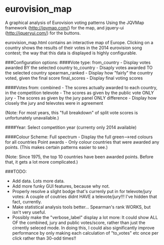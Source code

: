 eurovision_map
==============

A graphical analysis of Eurovision voting patterns
Using the JQVMap framework (http://jqvmap.com/) for the map, and jquery-ui (http://jqueryui.com/) for the buttons.

eurovision_map.html contains an interactive map of Europe.
Clicking on a country shows the results of their votes in the 2014 eurovision song contest;
the way that this data is displayed is highly configurable.

###Configuration options:
####Vote type:
    from_country    - Display votes awarded BY the selected country
    to_country      - Disaply votes awarded TO the selected country
    spearman_ranked - Display how "fairly" the country voted, given the final score
    final_scores    - Display final voting scores

####Votes from:
    combined        - The scores actually awarded to each country, in the competition
    televote        - The scores as given by the public vote ONLY
    jury            - The scores as given by the jury panel ONLY
    difference      - Display how closely the jury and televotes were in agreement

(Note: For most years, this "full breakdown" of split vote scores is unfortunately unavailable.)

####Year:
    Select competition year (currenty only 2014 available)

####Colour Scheme:
    Full spectrum   - Display the full green-->red colours for all countries
    Point awards    - Only colour countries that were awarded any points. (This makes certain patterns easier to see.)

(Note: Since 1975, the top 10 countries have been awarded points. Before that, it gets a lot more complicated.)


###TODO:
+ Add data. Lots more data.
+ Add more funky GUI features, because why not.
+ Properly resolve a slight bodge that's currenly put in for televote/jury votes: A couple of coutries didnt HAVE a televote/jury!!! I've hidden that fact, currently.
+ Make statistical analysis tools better... Spearman's rank WORKS, but isn't very useful.
+ Possibly make the "verbose_label" display a lot more: It could show ALL OF the combined, jury and public votes/score, rather than just the cirrently seleced mode. In doing this, I could also significantly improve performance by only making each calculation of "to_votes" etc once per click rather than 30-odd times!!
